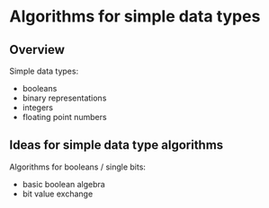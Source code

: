 # Algorithms for simple data types

## Overview

Simple data types:
* booleans
* binary representations
* integers
* floating point numbers

## Ideas for simple data type algorithms

Algorithms for booleans / single bits:

* basic boolean algebra
* bit value exchange
